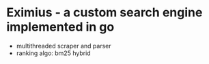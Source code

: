 # Eximius - a custom search engine implemented in go

- multithreaded scraper and parser
- ranking algo: bm25 hybrid 